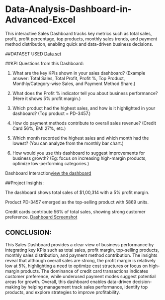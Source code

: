# Data-Analysis-Dashboard-in-Advanced-Excel
This interactive Sales Dashboard tracks key metrics such as total sales, profit, profit percentage, top products, monthly sales trends, and payment method distribution, enabling quick and data-driven business decisions.

##DATASET USED
<a href="https://github.com/SubaSubashini/Data-Analysis-Dashboard-in-Advanced-Excel/blob/main/FIRST%20PROJECT%20%20EXCEL%20DASHBOARD.xlsx">Data set</a>


##KPI Questions from this Dashboard:

1. What are the key KPIs shown in your sales dashboard?
(Example answer: Total Sales, Total Profit, Profit %, Top Product, Monthly/Category-wise Sales, and Payment Method Share.)

2. What does the Profit % indicator tell you about business performance?
(Here it shows 5% profit margin.)

3. Which product had the highest sales, and how is it highlighted in your dashboard?
(Top product = PD-3457.)

4. How do payment methods contribute to overall sales revenue?
(Credit Card 56%, EMI 27%, etc.)

5. Which month recorded the highest sales and which month had the lowest?
(You can analyze from the monthly bar chart.)

6. How would you use this dashboard to suggest improvements for business growth?
(Eg: focus on increasing high-margin products, optimize low-performing categories.)


Dashboard Interaction<a href="https://github.com/SubaSubashini/Data-Analysis-Dashboard-in-Advanced-Excel/blob/main/FIRST%20PROJECT%20%20EXCEL%20DASHBOARD.xlsx">view the dashboard</a>


##Project Insights:

The dashboard shows total sales of $1,00,314 with a 5% profit margin.

Product PD-3457 emerged as the top-selling product with 5869 units.

Credit cards contribute 56% of total sales, showing strong customer preference.
<a href="https://github.com/SubaSubashini/Data-Analysis-Dashboard-in-Advanced-Excel/blob/main/DASHBOARD%20SCREENSHOT%20IN%20EXCEL.png"> Dashboard Screenshot</a>

## CONCLUSION:
  
This Sales Dashboard provides a clear view of business performance by integrating key KPIs such as total sales, profit margin, top-selling products, monthly sales distribution, and payment method contribution. The insights reveal that although overall sales are strong, the profit margin is relatively low at 5%, highlighting a need to optimize cost structures or focus on high-margin products. The dominance of credit card transactions indicates customer preference, while underused payment modes suggest potential areas for growth. Overall, this dashboard enables data-driven decision-making by helping management track sales performance, identify top products, and explore strategies to improve profitability.










